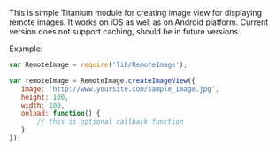 This is simple Titanium module for creating image view for displaying remote images.
It works on iOS as well as on Android platform.
Current version does not support caching, should be in future versions.

Example:
 ```javascript
var RemoteImage = require('lib/RemoteImage');

var remoteImage = RemoteImage.createImageView({
    image: 'http://www.yoursite.com/sample_image.jpg',
    height: 100,
    width: 100,
    onload: function() {
        // this is optional callback function
    },
});
 ```
